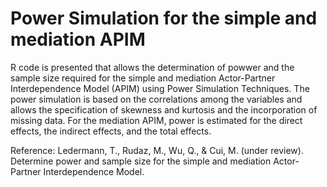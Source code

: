 # Power Simulation for the simple and mediation APIM

R code is presented that allows the determination of powwer and the sample size required for the simple and mediation Actor-Partner Interdependence Model (APIM) using Power Simulation Techniques. The power simulation is based on the correlations among the variables and allows the specification of skewness and kurtosis and the incorporation of missing data. For the mediation APIM, power is estimated for the direct effects, the indirect effects, and the total effects.

Reference: Ledermann, T., Rudaz, M., Wu, Q., & Cui, M. (under review). Determine power and sample size for the simple and mediation Actor-Partner Interdependence Model.
